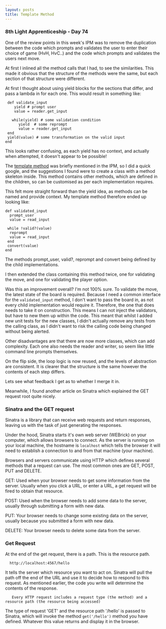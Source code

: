 ```yaml
---
layout: posts
title: Template Method 
---
```


### 8th Light Apprenticeship - Day 74

One of the review points in this week's IPM was to remove the duplication between the code which prompts and validates the user to enter their choice of game (HvH, HvC..) and the code which prompts and validates the users next move.

<!--break--> 

At first I inlined all the method calls that I had, to see the similarities. This made it obvious that the structure of the methods were the same, but each section of that structure were different. 

At first I thought about using yield blocks for the sections that differ, and pass a lambda in for each one. This would result in something like:
     
     def validate_input
        yield # prompt user
        value = reader.get_input

       while(yield) # some validation condition
          yield  # some reprompt
          value = reader.get_input
     end
     yield(value) # some transformation on the valid input
    end 

This looks rather confusing, as each yield has no context, and actually when attempted, it doesn't appear to be possible! 

The [template method](http://gespinosa.org/2015/template-method-pattern-in-ruby/) was briefly mentioned in the IPM, so I did a quick google, and the suggestions I found were to create a class with a method skeleton inside. This method contains other methods, which are defined in the children, so can be customised as per each implementation requires.

This felt more straight forward than the yield idea, as methods can be named and provide context. My template method therefore ended up looking like: 

    def validated_input
      prompt_user
      value = read_input

     while !valid?(value)
      reprompt
      value = read_input
     end
     convert(value)
    end

The methods prompt_user, valid?, reprompt and convert being defined by the child implementations.

I then extended the class containing this method twice, one for validating the move, and one for validating the player option.

Was this an improvement overall? I'm not 100% sure. To validate the move, the latest state of the board is required. Because I need a common interface for the `validated_input` method, I don't want to pass the board in, as not every child implementation would require it. Therefore, the one that does needs to take it on construction. This means I can not inject the validators, but have to new them up within the code. This meant that whilst I added new unit tests for the new classes, I didn't actually remove any tests from the calling class, as I didn't want to risk the calling code being changed without being alerted.

Other disadvantages are that there are now more classes, which can add complexity. Each one also needs the reader and writer, so seem like little command line prompts themselves.

On the flip side, the loop logic is now reused, and the levels of abstraction are consistent. It is clearer that the structure is the same however the contents of each step differs. 

Lets see what feedback I get as to whether I merge it in.

Meanwhile, I found another article on Sinatra which explained the GET request root quite nicely.

### Sinatra and the GET request

Sinatra is a library that can receive web requests and return responses, leaving us with the task of just generating the responses.

Under the hood, Sinatra starts it's own web server (WEBrick) on your computer, which allows browsers to connect. As the server is running on your local machine, the hostname is `localhost` which tells the browser it will need to establish a connection to and from that machine (your machine).

Browsers and servers communicate using HTTP which defines several methods that a request can use. The most common ones are GET, POST, PUT and DELETE.

GET: Used when your browser needs to get some information from the server. Usually when you click a URL, or enter a URL, a get request will be fired to obtain that resource.

POST: Used when the browser needs to add some data to the server, usually through submitting a form with new data.

PUT: Your browser needs to change some existing data on the server, usually because you submitted a form with new data.

DELETE: Your browser needs to delete some data from the server.

	
### Get Request

At the end of the get request, there is a path. This is the resource path. 

      http://localhost:4567/hello
       
It tells the server which resource you want to act on. Sinatra will pull the path off the end of the URL and use it to decide how to respond to this request. As mentioned earlier, the code you write will determine the contents of the response.
 
           
       Every HTTP request includes a request type (the method) and a resource path (the resource being accessed)
       

The type of request 'GET' and the resource path '/hello' is passed to Sinatra, which will invoke the method `get('/hello')` method you have defined. Whatever this value returns and display it in the browser. 